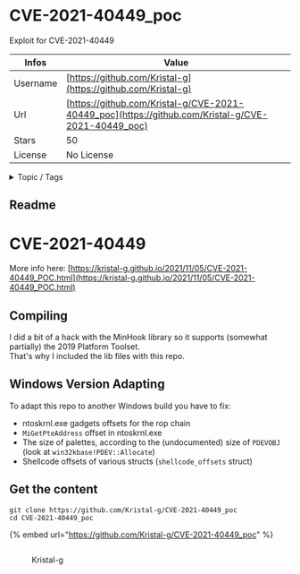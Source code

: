 # CVE-2021-40449_poc

Exploit for CVE-2021-40449

| Infos    | Value                                                              |
| -------- | -------------------------------------------------------------------|
| Username | [https://github.com/Kristal-g](https://github.com/Kristal-g) |
| Url      | [https://github.com/Kristal-g/CVE-2021-40449_poc](https://github.com/Kristal-g/CVE-2021-40449_poc)                                               |
| Stars    | 50                                                          |
| License  | No License                                                        |

<details>

<summary>Topic / Tags</summary>



</details>

## Readme

# CVE-2021-40449
More info here: [https://kristal-g.github.io/2021/11/05/CVE-2021-40449_POC.html](https://kristal-g.github.io/2021/11/05/CVE-2021-40449_POC.html)

## Compiling
I did a bit of a hack with the MinHook library so it supports (somewhat partially) the 2019 Platform Toolset.  
That's why I included the lib files with this repo.  
  
## Windows Version Adapting
To adapt this repo to another Windows build you have to fix:
* ntoskrnl.exe gadgets offsets for the rop chain
* `MiGetPteAddress` offset in ntoskrnl.exe
* The size of palettes, according to the (undocumented) size of `PDEVOBJ` (look at `win32kbase!PDEV::Allocate`)
* Shellcode offsets of various structs (`shellcode_offsets` struct)



## Get the content

```
git clone https://github.com/Kristal-g/CVE-2021-40449_poc
cd CVE-2021-40449_poc
```

{% embed url="https://github.com/Kristal-g/CVE-2021-40449_poc" %}

<figure><img src="https://avatars.githubusercontent.com/u/61376744?v=4" alt=""><figcaption><p>Kristal-g</p></figcaption></figure>
